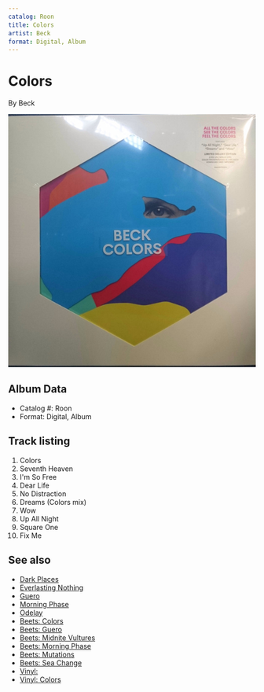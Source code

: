 ```yaml
---
catalog: Roon
title: Colors
artist: Beck
format: Digital, Album
---
```


# Colors

By Beck

![](../../assets/albumcovers/Beck-Colors.png)

## Album Data

- Catalog #: Roon
- Format: Digital, Album


## Track listing


1. Colors
2. Seventh Heaven
3. I'm So Free
4. Dear Life
5. No Distraction
6. Dreams (Colors mix)
7. Wow
8. Up All Night
9. Square One
10. Fix Me


## See also

- [Dark Places](Dark_Places.md)
- [Everlasting Nothing](Everlasting_Nothing.md)
- [Guero](Guero.md)
- [Morning Phase](Morning_Phase.md)
- [Odelay](Odelay.md)
- [Beets: Colors](../../Beets/Beck/Colors.md)
- [Beets: Guero](../../Beets/Beck/Guero.md)
- [Beets: Midnite Vultures](../../Beets/Beck/Midnite_Vultures.md)
- [Beets: Morning Phase](../../Beets/Beck/Morning_Phase.md)
- [Beets: Mutations](../../Beets/Beck/Mutations.md)
- [Beets: Sea Change](../../Beets/Beck/Sea_Change.md)
- [Vinyl: ](../../Vinyl/Beck/Beck.md)
- [Vinyl: Colors](../../Vinyl/Beck/Colors.md)
